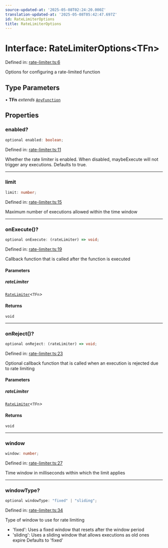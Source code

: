 ```yaml
---
source-updated-at: '2025-05-08T02:24:20.000Z'
translation-updated-at: '2025-05-08T05:42:47.697Z'
id: RateLimiterOptions
title: RateLimiterOptions
---
```


<!-- DO NOT EDIT: this page is autogenerated from the type comments -->

# Interface: RateLimiterOptions\<TFn\>

Defined in: [rate-limiter.ts:6](https://github.com/TanStack/pacer/blob/main/packages/pacer/src/rate-limiter.ts#L6)

Options for configuring a rate-limited function

## Type Parameters

• **TFn** *extends* [`AnyFunction`](../type-aliases/anyfunction.md)

## Properties

### enabled?

```ts
optional enabled: boolean;
```

Defined in: [rate-limiter.ts:11](https://github.com/TanStack/pacer/blob/main/packages/pacer/src/rate-limiter.ts#L11)

Whether the rate limiter is enabled. When disabled, maybeExecute will not trigger any executions.
Defaults to true.

***

### limit

```ts
limit: number;
```

Defined in: [rate-limiter.ts:15](https://github.com/TanStack/pacer/blob/main/packages/pacer/src/rate-limiter.ts#L15)

Maximum number of executions allowed within the time window

***

### onExecute()?

```ts
optional onExecute: (rateLimiter) => void;
```

Defined in: [rate-limiter.ts:19](https://github.com/TanStack/pacer/blob/main/packages/pacer/src/rate-limiter.ts#L19)

Callback function that is called after the function is executed

#### Parameters

##### rateLimiter

[`RateLimiter`](../classes/ratelimiter.md)\<`TFn`\>

#### Returns

`void`

***

### onReject()?

```ts
optional onReject: (rateLimiter) => void;
```

Defined in: [rate-limiter.ts:23](https://github.com/TanStack/pacer/blob/main/packages/pacer/src/rate-limiter.ts#L23)

Optional callback function that is called when an execution is rejected due to rate limiting

#### Parameters

##### rateLimiter

[`RateLimiter`](../classes/ratelimiter.md)\<`TFn`\>

#### Returns

`void`

***

### window

```ts
window: number;
```

Defined in: [rate-limiter.ts:27](https://github.com/TanStack/pacer/blob/main/packages/pacer/src/rate-limiter.ts#L27)

Time window in milliseconds within which the limit applies

***

### windowType?

```ts
optional windowType: "fixed" | "sliding";
```

Defined in: [rate-limiter.ts:34](https://github.com/TanStack/pacer/blob/main/packages/pacer/src/rate-limiter.ts#L34)

Type of window to use for rate limiting
- 'fixed': Uses a fixed window that resets after the window period
- 'sliding': Uses a sliding window that allows executions as old ones expire
Defaults to 'fixed'
